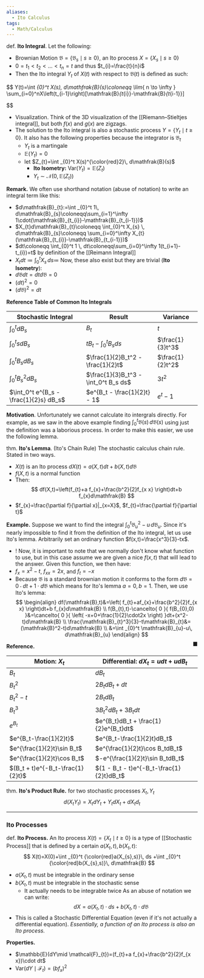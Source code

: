 ```yaml
---
aliases:
  - Ito Calculus
tags:
  - Math/Calculus
---
```


def. **Ito Integral**. Let the following:
- Brownian Motion $\mathfrak{B}=\{ \mathfrak{B}_{s}\mid s\geq 0 \}$, an Ito process $X=\{ X_{s}\mid s\geq 0 \}$
- $0=t_{1}<t_{2}<\dots<t_{n}=t$ and thus $t_{i}=\frac{t}{n}i$
- Then the Ito integral $Y_{t}$ of $X(t)$ with respect to $\mathfrak{B}(t)$ is defined as such:
  
$$
  Y(t)=\int _{0}^t X(s)\, d\mathfrak{B}(s)\coloneqq \lim_{ n \to \infty } \sum_{i=0}^nX\left(t_{i-1}\right)[\mathfrak{B}_{t_{i}}-\mathfrak{B}_{t_{i-1}}]
  
  
  
  
$$

- Visualization. Think of the 3D visualization of the [[Riemann–Stieltjes integral]], but both $f(x)$ and $g(x)$ are zigzags.
- The solution to the Ito integral is also a stochastic process $Y=\{ Y_{t}\mid t\geq 0 \}$. It also has the following properties because the integrator is $\mathfrak{B}_{t}$
	- $Y_{t}$ is a martingale
	- $\mathbb{E}(Y_{t})=0$
	- let $Z_{t}=\int _{0}^t X(s)^{\color{red}2}\, d\mathfrak{B}(s)$
		- **Ito Isometry:** $\text{Var}(Y_{t})=\mathbb{E}(Z_{t})$
		- $Y_{t}\sim \mathcal{N}(0,\mathbb{E}(Z_{t}))$

**Remark.** We often use shorthand notation (abuse of notation) to write an integral term like this:
- $d\mathfrak{B}_{t}:=\int _{0}^t 1\, d\mathfrak{B}_{s}\coloneqq\sum_{i=1}^\infty 1\cdot(\mathfrak{B}_{t_{i}}-\mathfrak{B}_{t_{i-1}})$
- $X_{t}d\mathfrak{B}_{t}\coloneqq \int_{0}^t X_{s} \, d\mathfrak{B}_{s}\coloneqq \sum_{i=0}^\infty X_{t}(\mathfrak{B}_{t_{i}}-\mathfrak{B}_{t_{i-1}})$
- $dt\coloneqq \int_{0}^t 1 \, dt\coloneqq\sum_{i=0}^\infty 1(t_{i+1}-t_{i})=t$ by definition of the [[Reimann Integral]]
- $X_{t}dt\coloneqq\int _{0}^t X_{s}\, ds\coloneqq$
Now, these also exist but they are trivial (**Ito Isometry**):
- $d\mathfrak{B}dt=dtd\mathfrak{B}=0$
- $(dt)^2=0$
- $(d\mathfrak{B})^2=dt$

**Reference Table of Common Ito Integrals**

| Stochastic Integral                | Result                                       | Variance          |
|------------------------------------|----------------------------------------------|-------------------|
| $\int_0^t dB_s$                    | $B_t$                                        | $t$               |
| $\int_0^t s dB_s$                  | $tB_t - \int_0^t B_s ds$                     | $\frac{1}{3}t^3$  |
| $\int_0^t B_s dB_s$                | $\frac{1}{2}B_t^2 - \frac{1}{2}t$            | $\frac{1}{2}t^2$  |
| $\int_0^t B_s^2 dB_s$              | $\frac{1}{3}B_t^3 - \int_0^t B_s ds$         | $3t^2$            |
| $\int_0^t e^{B_s - \frac{1}{2}s} dB_s$ | $e^{B_t - \frac{1}{2}t} - 1$              | $e^t - 1$         |

**Motivation**. Unfortunately we cannot calculate ito intergrals directly. For example, as we saw in the above example finding $\int _{0}^t\mathfrak{B}(s) \, d\mathfrak{B}(s)$ using just the definition was a laborious process. In order to make this easier, we use the following lemma.

thm. **Ito's Lemma**. (Ito's Chain Rule) The stochastic calculus chain rule. Stated in two ways.
- $X(t)$ is an Ito process $dX(t)=a(X,t)dt+b(X,t)d\mathfrak{B}$
- $f(X,t)$ is a normal function
- Then:
$$
df(X,t)=\left(f_{t}+a f_{x}+\frac{b^2}{2}f_{x x} \right)dt+b f_{x}d\mathfrak{B}
$$
- $f_{x}=\frac{\partial f}{\partial x}|_{x=X}$, $f_{t}=\frac{\partial f}{\partial t}$

**Example.** Suppose we want to find the integral $\int _{0}^t \mathfrak{B}_{u}^2-u\, d\mathfrak{B}_{u}$. Since it's nearly impossible to find it from the definition of the Ito integral, let us use Ito's lemma. Arbitrarily set an ordinary function $f(x,t)=\frac{x^3}{3}-tx$.
- ! Now, it is important to note that we normally don't know what function to use, but in this case assume we are given a nice $f(x,t)$ that will lead to the answer. Given this function, we then have:
- $f_{x}=x^2-t$, $f_{xx}=2x$, and $f_{t}=-x$
- Because $\mathfrak{B}$ is a standard brownian motion it conforms to the form $d\mathfrak{B}=0\cdot dt+1\cdot d\mathfrak{B}$ which means for Ito's lemma $a=0,b=1$.
Then, we use Ito's lemma:
$$
\begin{align}
df(\mathfrak{B},t)&=\left( f_{t}+af_{x}+\frac{b^2}{2}f_{x x} \right)dt+b f_{x}d\mathfrak{B} \\
f(B_{t},t)-\cancelto{ 0 }{ f(B_{0},0) }&=\cancelto{ 0 }{ \left( -x+0+\frac{1}{2}\cdot2x \right) }dt+(x^2-t)d\mathfrak{B} \\
\frac{\mathfrak{B}_{t}^3}{3}-t\mathfrak{B}_{t}&=(\mathfrak{B}^2-t)d\mathfrak{B} \\
&=\int _{0}^t \mathfrak{B}_{u}-u\, d\mathfrak{B}_{u} 
\end{align}
$$
<span style="float:right;">■</span>

**Reference.**

| Motion: $X_t$ | Differential: $dX_t=udt + udB_t$ |
| ---- | ---- |
| $B_t$ | $dB_{t}$ |
| $B_t^2$ | $2B_tdB_t + dt$ |
| $B_t^2 - t$ | $2B_tdB_t$ |
| $B_t^3$ | $3B_t^2dB_t + 3B_tdt$ |
| $e^{B_t}$ | $e^{B_t}dB_t + \frac{1}{2}e^{B_t}dt$ |
| $e^{B_t-\frac{1}{2}t}$ | $e^{B_t-\frac{1}{2}t}dB_t$ |
| $e^{\frac{1}{2}t}\sin B_t$ | $e^{\frac{1}{2}t}\cos B_tdB_t$ |
| $e^{\frac{1}{2}t}\cos B_t$ | $-e^{\frac{1}{2}t}\sin B_tdB_t$ |
| $(B_t + t)e^{-B_t-\frac{1}{2}t}$ | $(1 - B_t - t)e^{-B_t-\frac{1}{2}t}dB_t$ |

thm. **Ito's Product Rule.** for two stochastic processes $X_{t},Y_{t}$
$$
d(X_{t}Y_{t}) = X_{t}dY_{t} + Y_{t}dX_{t} + dX_{t}d_{t}
$$

---
### Ito Processes

def. **Ito Process.** An Ito process $X(t)=\{ X_{t}\mid t\geq 0 \}$ is a type of [[Stochastic Process]] that is defined by a certain $a(X_{t},t),b(X_{t},t)$:
$$
X(t)=X(0)+\int _{0}^t {\color{red}a(X_{s},s)}\, ds +\int _{0}^t {\color{red}b(X_{s},s)}\, d\mathfrak{B} 
$$
- $a(X_{t},t)$ must be integrable in the ordinary sense
- $b(X_{t},t)$ must be integrable in the stochastic sense
	- It actually needs to be integrable twice
As an abuse of notation we can write:
$$
dX=a(X_{t},t)\cdot ds+b(X_{t},t)\cdot d\mathfrak{B}
$$
- This is called a Stochastic Differential Equation (even if it's not actually a differential equation).
_Essentially, a function of an Ito process is also an Ito process._

**Properties.**
- $\mathbb{E}(dY\mid \mathcal{F}_{t})=(f_{t}+a f_{x}+\frac{b^2}{2}f_{x x})\cdot dt$
- $\text{Var}(dY\mid \mathcal{F}_{t}) =(b f_{x})^2$
